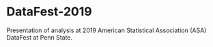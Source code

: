 # DataFest-2019
Presentation of analysis at 2019 American Statistical Association (ASA) DataFest at Penn State.

